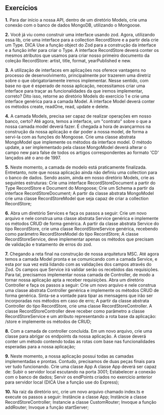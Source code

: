 ## Exercícios

**1.** Para dar início a nossa API, dentro de um diretório Models, crie uma conexão com o banco de dados MongoDB, utilizando o Mongoose.

**2.** Você já viu como construir uma interface usando zod. Agora, utilizando essa lib, crie uma interface para a collection RecordStore e a partir dela crie um Type.
DICA Use a função object do Zod para a construção da interface e a função infer para criar o Type.
A interface RecordStore deverá conter os mesmos atributos que usamos para criar nosso primeiro documento da coleção RecordStore: artist, title, format, yearPublished e new.

**3.** A utilização de interfaces em aplicações nos oferece vantagens no processo de desenvolvimento, principalmente por trazerem uma diretriz sobre o que obrigatoriamente iremos implementar. Nesse sentido, com base no que é esperado de nossa aplicação, necessitamos criar uma interface para traçar as funcionalidades da que iremos implementar, correto?
Dito isso, retorne ao diretório Models do exercício 1 e crie uma interface genérica para a camada Model.
A interface Model deverá conter os métodos create, readOne, read, update e delete.

**4.** A camada Models, precisa ser capaz de realizar operações em nosso banco, certo? Até agora, temos a interface, um "contrato" sobre o que a nossa camada model deverá fazer. É chegada a hora de avançarmos na construção da nossa aplicação e dar poder a nossa model, de forma a servi-la com as funções do Mongoose. Crie uma classe abstrata MongoModel que implemente os métodos da interface model.
O método update, a ser implementado pela classe MongoModel deverá alterar o campo new para false de todos os artigos correspondentes ao formato 'CD' lançados até o ano de 1997.

**5.** Neste momento, a camada de modelo está praticamente finalizada. Entretanto, note que nossa aplicação ainda não definiu uma collection para o banco de dados. Sendo assim, ainda em nosso diretório Models, crie as seguintes estruturas:
Crie uma interface RecordStoreDocument a partir do Type RecordStore e Document do Mongoose;
Crie um Schema a partir da interface RecordStoreDocument;
A partir da classe abstrata MongoModel crie uma classe RecordStoreModel que seja capaz de criar a collection RecordStore;

**6.** Abra um diretório Services e faça os passos a seguir:
Crie um novo arquivo e nele construa uma classe abstrata Service genérica e implemente os métodos CRUD de forma genérica.
A partir da classe abstrata Service do tipo RecordStore, crie uma classe RecordStoreService genérica, recebendo como parâmetro RecordStoreModel do tipo RecordStore;
A classe RecordStoreService, deve implementar apenas os métodos que precisam de validação e tratamento de erros do zod.

**7.** Chegando a reta final na construção de nossa arquitetura MSC. Até agora temos a camada Model pronta e se comunicando com a camada Service, e esta por sua vez está lidando com as validações dos campos através do Zod. Os campos que Service irá validar serão os recebidos das requisições. Para tal, precisamos implementar nossa camada de Controller, de modo a tornar nossa aplicação apta a receber requisições. Abra um diretório Controller e faça os passos a seguir:
Crie um novo arquivo e nele construa uma classe abstrata Controller genérica e implemente os métodos CRUD de forma genérica. Sinta-se a vontade para tipar as mensagens que irão ser incorporadas nos métodos em caso de erro;
A partir da classe abstrata Controller do tipo RecordStore, crie uma classe RecordStoreController.
A classe RecordStoreController deve receber como parâmetro a classe RecordStoreService e um atributo representando a rota base da aplicação: /store e implemente os métodos de CRUD;

**8.** Com a camada de controller concluída. Em um novo arquivo, crie uma classe para abrigar os endpoints da nossa aplicação.
A classe deverá conter um método contendo todas as rotas com base nas funcionalidades esperadas para a nossa aplicação;

**9.** Neste momento, a nossa aplicação possui todas as camadas implementadas e prontas. Contudo, precisamos de duas peças finais para ver tudo funcionando.
Crie uma classe App
A classe App deverá ser capaz de:
Subir o servidor local escutando na porta 3001;
Estabelecer a conexão com o banco de dados;
Servir os endPoints criados no exercício anterior para servidor local (DICA Use a função use do Express);

**10.** Na raiz da diretório src, crie um novo arquivo chamado index.ts e execute os passos a seguir:
Instâncie a classe App;
Instâncie a classe RecordStoreController;
Instancie a classe CustomRouter;
Invoque a função addRouter;
Invoque a função startServer;
